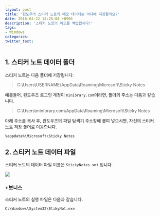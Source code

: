 ```yaml
---
layout: post
title: '윈도우의 스티커 노트의 메모 데이터는 어디에 저장될까요?'
date: 2016-04-22 14:25:04 +0900
description: '스티커 노트의 메모를 백업합시다!'
tags:
- Windows
categories:
twitter_text:
---
```


## 1. 스티커 노트 데이터 폴더

스티커 노트는 다음 폴더에 저장됩니다:

> C:\Users\USERNAME\AppData\Roaming\Microsoft\Sticky Notes

예를들어, 윈도우즈 로그인 계정이 `minibrary.com`이라면, 폴더의 주소는 다음과 같습니다.

> C:\Users\minibrary.com\AppData\Roaming\Microsoft\Sticky Notes

아래 주소를 복사 후, 윈도우즈의 파일 탐색기 주소창에 붙여 넣으시면, 자신의 스티커 노트 저장 폴더로 이동합니다.

```
%appdata%\Microsoft\Sticky Notes
```

## 2. 스티커 노트 데이터 파일

스티커 노트의 데이터 파일 이름은 `StickyNotes.snt` 입니다.

<a href="https://minibrary.com/blogimg/img20160421-001.png" data-lightbox="29"><img src="https://minibrary.com/blogimg/img20160421-001.png"></a>

### +보너스

스티커 노트의 실행 파일은 다음과 같습니다.

`C:\Windows\System32\StikyNot.exe`
